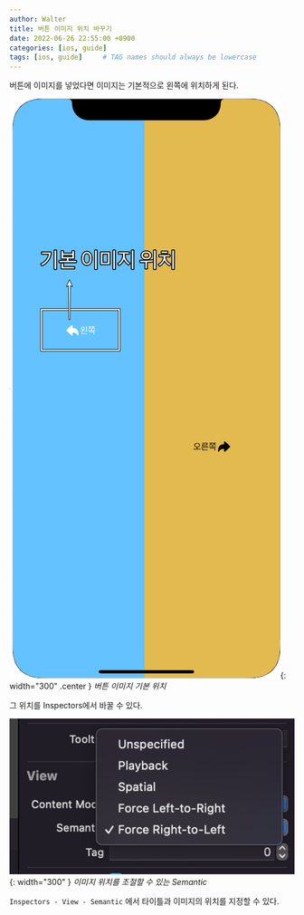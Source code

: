 ```yaml
---
author: Walter
title: 버튼 이미지 위치 바꾸기
date: 2022-06-26 22:55:00 +0900
categories: [ios, guide]
tags: [ios, guide]     # TAG names should always be lowercase
---
```


버튼에 이미지를 넣었다면 이미지는 기본적으로 왼쪽에 위치하게 된다.

![change image](/post_img/0626/image_position.png){: width="300" .center }
_버튼 이미지 기본 위치_

그 위치를 Inspectors에서 바꿀 수 있다.

![button inspectors](/post_img/0626/image_position_inspector.png){: width="300" }
_이미지 위치를 조절할 수 있는 Semantic_

`Inspectors - View - Semantic` 에서 타이틀과 이미지의 위치를 지정할 수 있다.